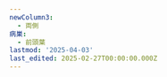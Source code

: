 ```yaml
---
newColumn3:
  - 両側
病巣:
  - 前頭葉
lastmod: '2025-04-03'
last_edited: 2025-02-27T00:00:00.000Z
---
```



